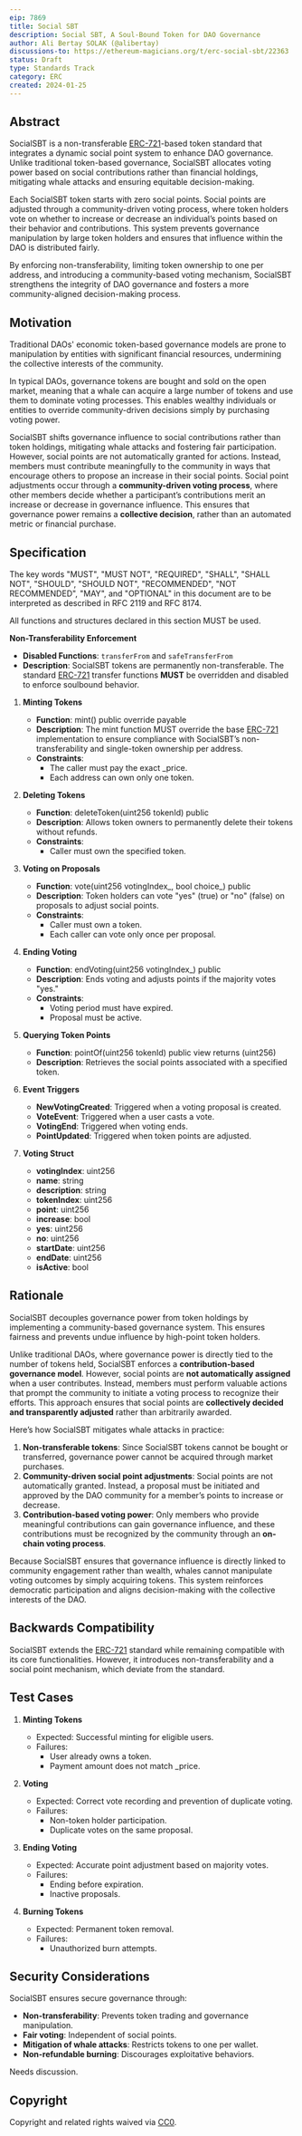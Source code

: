 ```yaml
---
eip: 7869
title: Social SBT
description: Social SBT, A Soul-Bound Token for DAO Governance
author: Ali Bertay SOLAK (@alibertay)
discussions-to: https://ethereum-magicians.org/t/erc-social-sbt/22363
status: Draft
type: Standards Track
category: ERC
created: 2024-01-25
---
```


## Abstract
SocialSBT is a non-transferable [ERC-721](https://eips.ethereum.org/EIPS/eip-721)-based token standard that integrates a dynamic social point system to enhance DAO governance. Unlike traditional token-based governance, SocialSBT allocates voting power based on social contributions rather than financial holdings, mitigating whale attacks and ensuring equitable decision-making.

Each SocialSBT token starts with zero social points. Social points are adjusted through a community-driven voting process, where token holders vote on whether to increase or decrease an individual’s points based on their behavior and contributions. This system prevents governance manipulation by large token holders and ensures that influence within the DAO is distributed fairly.

By enforcing non-transferability, limiting token ownership to one per address, and introducing a community-based voting mechanism, SocialSBT strengthens the integrity of DAO governance and fosters a more community-aligned decision-making process.

## Motivation

Traditional DAOs' economic token-based governance models are prone to manipulation by entities with significant financial resources, undermining the collective interests of the community. 

In typical DAOs, governance tokens are bought and sold on the open market, meaning that a whale can acquire a large number of tokens and use them to dominate voting processes. This enables wealthy individuals or entities to override community-driven decisions simply by purchasing voting power. 

SocialSBT shifts governance influence to social contributions rather than token holdings, mitigating whale attacks and fostering fair participation. However, social points are not automatically granted for actions. Instead, members must contribute meaningfully to the community in ways that encourage others to propose an increase in their social points. Social point adjustments occur through a **community-driven voting process**, where other members decide whether a participant’s contributions merit an increase or decrease in governance influence. This ensures that governance power remains a **collective decision**, rather than an automated metric or financial purchase.

## Specification

The key words "MUST", "MUST NOT", "REQUIRED", "SHALL", "SHALL NOT", "SHOULD", "SHOULD NOT", "RECOMMENDED", "NOT RECOMMENDED", "MAY", and "OPTIONAL" in this document are to be interpreted as described in RFC 2119 and RFC 8174.

All functions and structures declared in this section MUST be used.

**Non-Transferability Enforcement**
   - **Disabled Functions**: `transferFrom` and `safeTransferFrom`
   - **Description**: SocialSBT tokens are permanently non-transferable. The standard [ERC-721](https://eips.ethereum.org/EIPS/eip-721) transfer functions **MUST** be overridden and disabled to enforce soulbound behavior.

1. **Minting Tokens**
   - **Function**: mint() public override payable
   - **Description**: The mint function MUST override the base [ERC-721](https://eips.ethereum.org/EIPS/eip-721) implementation to ensure compliance with SocialSBT’s non-transferability and single-token ownership per address.
   - **Constraints**:
     - The caller must pay the exact _price.
     - Each address can own only one token.

2. **Deleting Tokens**
   - **Function**: deleteToken(uint256 tokenId) public
   - **Description**: Allows token owners to permanently delete their tokens without refunds.
   - **Constraints**:
     - Caller must own the specified token.

3. **Voting on Proposals**
   - **Function**: vote(uint256 votingIndex_, bool choice_) public
   - **Description**: Token holders can vote "yes" (true) or "no" (false) on proposals to adjust social points.
   - **Constraints**:
     - Caller must own a token.
     - Each caller can vote only once per proposal.

4. **Ending Voting**
   - **Function**: endVoting(uint256 votingIndex_) public
   - **Description**: Ends voting and adjusts points if the majority votes "yes."
   - **Constraints**:
     - Voting period must have expired.
     - Proposal must be active.

5. **Querying Token Points**
   - **Function**: pointOf(uint256 tokenId) public view returns (uint256)
   - **Description**: Retrieves the social points associated with a specified token.

6. **Event Triggers**
   - **NewVotingCreated**: Triggered when a voting proposal is created.
   - **VoteEvent**: Triggered when a user casts a vote.
   - **VotingEnd**: Triggered when voting ends.
   - **PointUpdated**: Triggered when token points are adjusted.

7. **Voting Struct**
   - **votingIndex**: uint256
   - **name**: string
   - **description**: string
   - **tokenIndex**: uint256
   - **point**: uint256
   - **increase**: bool
   - **yes**: uint256
   - **no**: uint256
   - **startDate**: uint256
   - **endDate**: uint256
   - **isActive**: bool

## Rationale

SocialSBT decouples governance power from token holdings by implementing a community-based governance system. This ensures fairness and prevents undue influence by high-point token holders. 

Unlike traditional DAOs, where governance power is directly tied to the number of tokens held, SocialSBT enforces a **contribution-based governance model**. However, social points are **not automatically assigned** when a user contributes. Instead, members must perform valuable actions that prompt the community to initiate a voting process to recognize their efforts. This approach ensures that social points are **collectively decided and transparently adjusted** rather than arbitrarily awarded.  

Here’s how SocialSBT mitigates whale attacks in practice:

1. **Non-transferable tokens**: Since SocialSBT tokens cannot be bought or transferred, governance power cannot be acquired through market purchases.
2. **Community-driven social point adjustments**: Social points are not automatically granted. Instead, a proposal must be initiated and approved by the DAO community for a member’s points to increase or decrease.
3. **Contribution-based voting power**: Only members who provide meaningful contributions can gain governance influence, and these contributions must be recognized by the community through an **on-chain voting process**.

Because SocialSBT ensures that governance influence is directly linked to community engagement rather than wealth, whales cannot manipulate voting outcomes by simply acquiring tokens. This system reinforces democratic participation and aligns decision-making with the collective interests of the DAO.

## Backwards Compatibility

SocialSBT extends the [ERC-721](https://eips.ethereum.org/EIPS/eip-721) standard while remaining compatible with its core functionalities. However, it introduces non-transferability and a social point mechanism, which deviate from the standard.

## Test Cases

1. **Minting Tokens**
   - Expected: Successful minting for eligible users.
   - Failures:
     - User already owns a token.
     - Payment amount does not match _price.

2. **Voting**
   - Expected: Correct vote recording and prevention of duplicate voting.
   - Failures:
     - Non-token holder participation.
     - Duplicate votes on the same proposal.

3. **Ending Voting**
   - Expected: Accurate point adjustment based on majority votes.
   - Failures:
     - Ending before expiration.
     - Inactive proposals.

4. **Burning Tokens**
   - Expected: Permanent token removal.
   - Failures:
     - Unauthorized burn attempts.

## Security Considerations

SocialSBT ensures secure governance through:
- **Non-transferability**: Prevents token trading and governance manipulation.
- **Fair voting**: Independent of social points.
- **Mitigation of whale attacks**: Restricts tokens to one per wallet.
- **Non-refundable burning**: Discourages exploitative behaviors.

Needs discussion.

## Copyright

Copyright and related rights waived via [CC0](../LICENSE.md).

